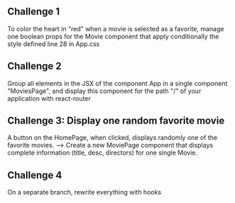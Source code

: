 ## Challenge 1 
To color the heart in "red" when a movie is selected as a favorite, manage one boolean props for the Movie component that apply conditionally the style defined line 28 in App.css

## Challenge 2 
Group all elements in the JSX of the component App in a single component "MoviesPage", and display this component
for the path "/" of your application with react-router

## Challenge 3: Display one random favorite movie

A button on the HomePage, when clicked, displays randomly one of the favorite movies.
--> Create a new MoviePage component that displays complete information (title, desc, directors) for one single Movie.

## Challenge 4 
On a separate branch, rewrite everything with hooks
